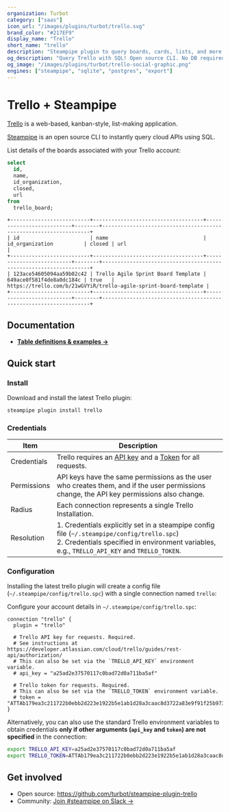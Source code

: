 ```yaml
---
organization: Turbot
category: ["saas"]
icon_url: "/images/plugins/turbot/trello.svg"
brand_color: "#217EF9"
display_name: "Trello"
short_name: "trello"
description: "Steampipe plugin to query boards, cards, lists, and more from Trello."
og_description: "Query Trello with SQL! Open source CLI. No DB required."
og_image: "/images/plugins/turbot/trello-social-graphic.png"
engines: ["steampipe", "sqlite", "postgres", "export"]
---
```


# Trello + Steampipe

[Trello](https://trello.com) is a web-based, kanban-style, list-making application.

[Steampipe](https://steampipe.io) is an open source CLI to instantly query cloud APIs using SQL.

List details of the boards associated with your Trello account:

```sql
select
  id,
  name,
  id_organization,
  closed,
  url
from 
  trello_board;
```

```
+--------------------------+------------------------------------+--------------------------+--------+------------------------------------------------------------------+
| id                       | name                               | id_organization          | closed | url                                                              |
+--------------------------+------------------------------------+--------------------------+--------+------------------------------------------------------------------+
| 123ace54605094aa59b02c42 | Trello Agile Sprint Board Template | 649ace0f581f4de8a0dc184c | true   | https://trello.com/b/21wGVYiR/trello-agile-sprint-board-template |
+--------------------------+------------------------------------+--------------------------+--------+------------------------------------------------------------------+
```

## Documentation

- **[Table definitions & examples →](/plugins/turbot/trello/tables)**

## Quick start

### Install

Download and install the latest Trello plugin:

```bash
steampipe plugin install trello
```

### Credentials

| Item        | Description                                                                                                                                                                                           |
| ----------- | ----------------------------------------------------------------------------------------------------------------------------------------------------------------------------------------------------- |
| Credentials | Trello requires an [API key](https://developer.atlassian.com/cloud/trello/guides/rest-api/authorization/) and a [Token](https://trello.com/1/token) for all requests.                                                               |
| Permissions | API keys have the same permissions as the user who creates them, and if the user permissions change, the API key permissions also change.                                                             |
| Radius      | Each connection represents a single Trello Installation.                                                                                                                                           |
| Resolution  | 1. Credentials explicitly set in a steampipe config file (`~/.steampipe/config/trello.spc`)<br />2. Credentials specified in environment variables, e.g., `TRELLO_API_KEY` and `TRELLO_TOKEN`.                     |

### Configuration

Installing the latest trello plugin will create a config file (`~/.steampipe/config/trello.spc`) with a single connection named `trello`:

Configure your account details in `~/.steampipe/config/trello.spc`:

```hcl
connection "trello" {
  plugin = "trello"

  # Trello API key for requests. Required.
  # See instructions at https://developer.atlassian.com/cloud/trello/guides/rest-api/authorization/
  # This can also be set via the `TRELLO_API_KEY` environment variable.
  # api_key = "a25ad2e37570117c0bad72d0a711ba5af"

  # Trello token for requests. Required.
  # This can also be set via the `TRELLO_TOKEN` environment variable.
  # token = "ATTAb179ea3c211722b0ebb2d223e1922b5e1ab1d28a3caac8d3722a83e9f91f25b973FDCC07"  
}
```

Alternatively, you can also use the standard Trello environment variables to obtain credentials **only if other arguments (`api_key` and `token`) are not specified** in the connection:

```sh
export TRELLO_API_KEY=a25ad2e37570117c0bad72d0a711ba5af
export TRELLO_TOKEN=ATTAb179ea3c211722b0ebb2d223e1922b5e1ab1d28a3caac8d3722a83e9f91f25b973FDCC07
```

## Get involved

- Open source: https://github.com/turbot/steampipe-plugin-trello
- Community: [Join #steampipe on Slack →](https://turbot.com/community/join)
